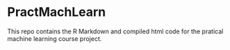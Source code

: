 PractMachLearn
==============

This repo contains the R Markdown and compiled html code for the pratical machine learning course project. 
